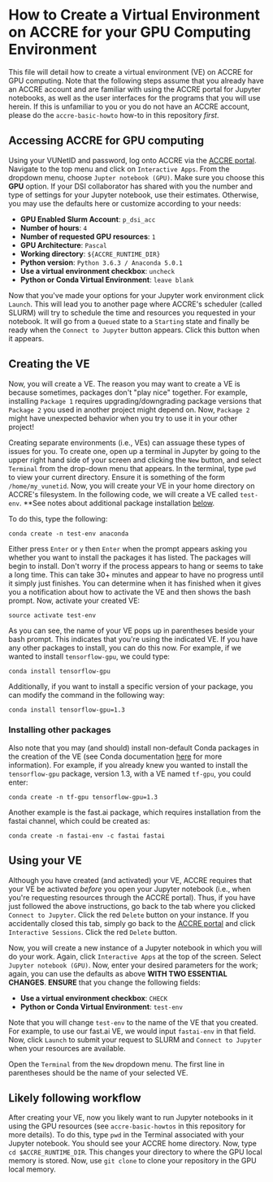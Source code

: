 # How to Create a Virtual Environment on ACCRE for your **GPU** Computing Environment

This file will detail how to create a virtual environment (VE) on ACCRE for GPU computing.  Note that the following steps assume that you already have an ACCRE account and are familiar with using the ACCRE portal for Jupyter notebooks, as well as the user interfaces for the programs that you will use herein.  If this is unfamiliar to you or you do not have an ACCRE account, please do the `accre-basic-howto` how-to in this repository *first*.

## Accessing ACCRE for GPU computing
Using your VUNetID and password, log onto ACCRE via the [ACCRE portal](https://portal.accre.vanderbilt.edu).  Navigate to the top menu and click on `Interactive Apps`.  From the dropdown menu, choose `Jupter notebook (GPU)`.  Make sure you choose this **GPU** option.  If your DSI collaborator has shared with you the number and type of settings for your Jupyter notebook, use their estimates.  Otherwise, you may use the defaults here or customize according to your needs:

- **GPU Enabled Slurm Account**: `p_dsi_acc`
- **Number of hours**: `4`
- **Number of requested GPU resources**: `1`
- **GPU Architecture**: `Pascal`
- **Working directory**: `${ACCRE_RUNTIME_DIR}`
- **Python version**: `Python 3.6.3 / Anaconda 5.0.1`
- **Use a virtual environment checkbox**: `uncheck`
- **Python or Conda Virtual Environment**: `leave blank`

Now that you've made your options for your Jupyter work environment click `Launch`.  This will lead you to another page where ACCRE's scheduler (called SLURM) will try to schedule the time and resources you requested in your notebook.  It will go from a `Queued` state to a `Starting` state and finally be ready when the `Connect to Jupyter` button appears.  Click this button when it appears.

## Creating the VE
Now, you will create a VE.  The reason you may want to create a VE is because sometimes, packages don't "play nice" together.  For example, installing `Package 1` requires upgrading/downgrading package versions that `Package 2` you used in another project might depend on.  Now, `Package 2` might have unexpected behavior when you try to use it in your other project!

Creating separate environments (i.e., VEs) can assuage these types of issues for you.  To create one, open up a terminal in Jupyter by going to the upper right hand side of your screen and clicking the `New` button, and select `Terminal` from the drop-down menu that appears.  In the terminal, type `pwd` to view your current directory.  Ensure it is something of the form `/home/my_vunetid`.  Now, you will create your VE in your home directory on ACCRE's filesystem.  In the following code, we will create a VE called `test-env`.  \**See notes about additional package installation [below](#installing-other-packages).

To do this, type the following:
```
conda create -n test-env anaconda
```
Either press `Enter` or `y` then `Enter` when the prompt appears asking you whether you want to install the packages it has listed.  The packages will begin to install.  Don't worry if the process appears to hang or seems to take a long time.  This can take 30+ minutes and appear to have no progress until it simply just finishes.  You can determine when it has finished when it gives you a notification about how to activate the VE and then shows the bash prompt.  Now, activate your created VE:
```
source activate test-env
```
As you can see, the name of your VE pops up in parentheses beside your bash prompt.  This indicates that you're using the indicated VE.  If you have any other packages to install, you can do this now.  For example, if we wanted to install `tensorflow-gpu`, we could type:
```
conda install tensorflow-gpu
```
Additionally, if you want to install a specific version of your package, you can modify the command in the following way:
```
conda install tensorflow-gpu=1.3
```
### Installing other packages

Also note that you may (and should) install non-default Conda packages in the creation of the VE (see Conda documentation [here](https://docs.conda.io/projects/conda/en/latest/user-guide/tasks/manage-environments.html) for more information).  For example, if you already knew you wanted to install the `tensorflow-gpu` package, version 1.3, with a VE named `tf-gpu`, you could enter:
```
conda create -n tf-gpu tensorflow-gpu=1.3
```
Another example is the fast.ai package, which requires installation from the fastai channel, which could be created as:
```
conda create -n fastai-env -c fastai fastai
```

## Using your VE
Although you have created (and activated) your VE, ACCRE requires that your VE be activated *before* you open your Jupyter notebook (i.e., when you're requesting resources through the ACCRE portal). Thus, if you have just followed the above instructions, go back to the tab where you clicked `Connect to Jupyter`.  Click the red `Delete` button on your instance.  If you accidentally closed this tab, simply go back to the [ACCRE portal](https://portal.accre.vanderbilt.edu) and click `Interactive Sessions`.  Click the red `Delete` button.

Now, you will create a new instance of a Jupyter notebook in which you will do your work.  Again, click `Interactive Apps` at the top of the screen.  Select `Jupyter notebook (GPU)`.  Now, enter your desired parameters for the work; again, you can use the defaults as above **WITH TWO ESSENTIAL CHANGES**.  **ENSURE** that you change the following fields:

- **Use a virtual environment checkbox**: `CHECK`
- **Python or Conda Virtual Environment**: `test-env`

Note that you will change `test-env` to the name of the VE that you created.  For example, to use our fast.ai VE, we would input `fastai-env` in that field.  Now, click `Launch` to submit your request to SLURM and `Connect to Jupyter` when your resources are available.

Open the `Terminal` from the `New` dropdown menu. The first line in parentheses should be the name of your selected VE.

## Likely following workflow
After creating your VE, now you likely want to run Jupyter notebooks in it using the GPU resources (see `accre-basic-howtos` in this repository for more details).  To do this, type `pwd` in the Terminal associated with your Jupyter notebook.  You should see your ACCRE home directory.  Now, type `cd $ACCRE_RUNTIME_DIR`.  This changes your directory to where the GPU local memory is stored.  Now, use `git clone` to clone your repository in the GPU local memory.
